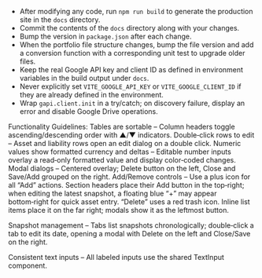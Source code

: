 - After modifying any code, run `npm run build` to generate the production site in the `docs` directory.
- Commit the contents of the `docs` directory along with your changes.
- Bump the version in `package.json` after each change.
- When the portfolio file structure changes, bump the file version and add a conversion function with a corresponding unit test to upgrade older files.
- Keep the real Google API key and client ID as defined in environment variables in the build output under `docs`.
- Never explicitly set `VITE_GOOGLE_API_KEY` or `VITE_GOOGLE_CLIENT_ID` if they are already defined in the environment.
- Wrap `gapi.client.init` in a try/catch; on discovery failure, display an error and disable Google Drive operations.

Functionality Guidelines:
Tables are sortable – Column headers toggle ascending/descending order with ▲/▼ indicators.
Double‑click rows to edit – Asset and liability rows open an edit dialog on a double click.
Numeric values show formatted currency and deltas – Editable number inputs overlay a read‑only formatted value and display color‑coded changes.
Modal dialogs – Centered overlay; Delete button on the left, Close and Save/Add grouped on the right.
Add/Remove controls –
Use a plus icon for all “Add” actions. Section headers place their Add button in the top‑right; when editing the latest snapshot, a floating blue “+” may appear bottom‑right for quick asset entry.
“Delete” uses a red trash icon. Inline list items place it on the far right; modals show it as the leftmost button.

Snapshot management – Tabs list snapshots chronologically; double‑click a tab to edit its date, opening a modal with Delete on the left and Close/Save on the right.

Consistent text inputs – All labeled inputs use the shared TextInput component.
